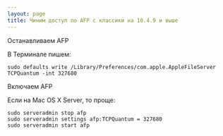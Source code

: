 ```yaml
---
layout: page
title: Чиним доступ по AFP c классики на 10.4.9 и выше
---
```


Останавливаем AFP

В Терминале пишем: 

```shell
sudo defaults write /Library/Preferences/com.apple.AppleFileServer TCPQuantum -int 327680
```

Включаем AFP

Если на Mac OS X Server, то проще:

```shell
sudo serveradmin stop afp
sudo serveradmin settings afp:TCPQuantum = 327680
sudo serveradmin start afp
```
